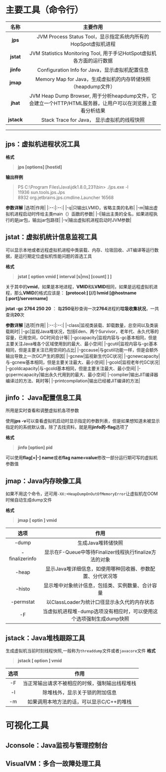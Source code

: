 # 主要工具（命令行）

|名称|主要作用|
|:--:|:--:|
|**jps**|JVM Process Status Tool，显示指定系统内所有的HopSpot虚拟机进程|
|**jstat**|JVM Statistics Monitoring Tool, 用于手记HotSpot虚拟机各方面的运行数据|
|**jinfo**|Configuration Info for Java，显示虚拟机配置信息|
|**jmap**|Memory Map for Java，生成虚拟机的内存转储快照（heapdump文件）|
|**jhat**|JVM Heap Dump Browser, 用于分析heapdump文件，它会建立一个HTTP/HTML服务器，让用户可以在浏览器上查看分析结果|
|**jstack**|Stack Trace for Java， 显示虚拟机的线程快照|


* * * 
## jps：虚拟机进程状况工具

**格式**
>**jps [options] [hostid]**

**输出样例**
>PS C:\Program Files\Java\jdk1.8.0_231\bin> ./jps.exe -l  
11936 sun.tools.jps.Jps  
8932 org.jetbrains.jps.cmdline.Launcher
16568

**参数详解**
|选项|作用|
|:--:|:--:|
|-q|只输出LVMID，省略主类的名称|
|-m|输出虚拟机进程启动时传给主类main（）函数的参数|
|-l|输出主类的全名，如果进程执行的是jar包，输出jar包路径|
|-v|输出虚拟机进程启动时JVM参数|

## jstat：虚拟机统计信息监视工具
可以显示本地或者远程虚拟机进程中类装载、内存、垃圾回收、JIT编译等运行数据，是运行期定位虚拟机性能问题的首选工具

**格式**
> **jstat [ option vmid [ interval [s|ms] [count] ] ]**    
 
关于其中的**vmid**，如果是本地进程，**VMID**和**LVMID**相同，如果是远程虚拟机进程，那么**VMID**的格式应该是：
**[protocol:] [//] lvmid [@hostname [:port]/servername]**

**jstat -gc 2764 250 20** ： 每**250**毫秒查询一次**2764**进程的**垃圾收集状况**，一共查询**20**次

**参数详解**
|选项|作用|
|:--:|:--:|
|-class|监视类装载、卸载数量，总空间以及类装载耗时|
|-gc|监视Java堆状况，包括Eden、两个Survivor，老年代、永久代等的容量，已用空间，GC时间合计等|
|-gccapacity|监视内容与-gc基本相同，但是主要关注Java堆各个区域使用到的最大、最小空间|
|-gcutil|监视内容与-gc基本相同，但是主要关注已用空间的占比|
|-gccause|与gcutil功能一样，但是会额外输出导致上一次GC产生的原因|
|-gcnew|监视新生代GC状况|
|-gcnewcapacity|与-gcnew基本相同，但是主要关注最大、最小空间|
|-gcold|监视老年代GC状况|
|-gcoldcapacity|与-gcold基本相同，但是主要关注最大、最小空间|
|-gcpermcapacity|输出永久代用到的最大、最小空间|
|-complier|输出JIT编译器编译过的方法、耗时等|
|-printcompilation|输出已经被JIT编译的方法|

## jinfo： Java配置信息工具
所用是实时查看和调整虚拟机各项参数

使用**jps -v**可以查看虚拟机启动时显示指定的参数列表，但是如果想知道未被显示指定的的系统默认值，除了去找资料，就是用**jinfo的-flag**选项了

**格式**
> **jinfo [option] pid**

可以使用**flag[+|-] name**或者**flag name=value**修改一部分运行期可写的虚拟机参数值


## jmap：Java内存映像工具
如果不用这个命令，还可用```-XX:+HeapDumpOnOutOfMemoryError```让虚拟机在OOM时候自动生成dump文件

**格式**
> **jmap [ optin ] vmid**

|选项|作用|
|:--:|:--:|
|-dump|生成Java堆转储快照|
|-finalizerinfo|显示在F-Queue中等待Finalizer线程执行finalize方法的对象|
|-heap|显示Java堆详细信息，如使用哪种回收器、参数配置、分代状况等|
|-histo|显示堆中对象统计信息，包括类、实例数量、合计容量|
|-permstat|以ClassLoader为统计口径显示永久代的内存状态|
|-F|当虚拟机进程堆-dump选项没有相应时，可以使用这个选项强制生成dump快照|  

## jstack：Java堆栈跟踪工具
生成虚拟机当前时刻线程快照,一般称为```threaddump```文件或者```javacore```文件
**格式**
> **jstack [ option ] vmid**

|选项|作用|
|:--:|:--:|
|-F|当正常输出请求不被相应的时候，强制输出线程堆栈|
|-l|除堆栈外，显示关于锁的附加信息|
|-m|如果调用本地方法的话，可以显示C/C++的堆栈|

# 可视化工具

## Jconsole：Java监视与管理控制台
## VisualVM：多合一故障处理工具